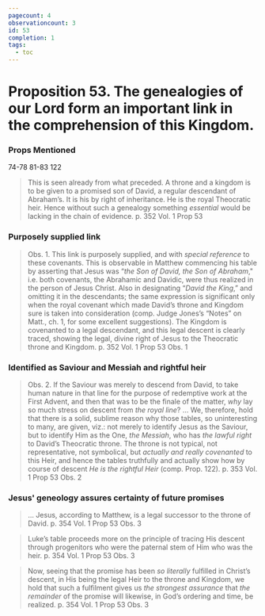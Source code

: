 ```yaml
---
pagecount: 4
observationcount: 3
id: 53
completion: 1
tags:
  - toc
---
```

# Proposition 53. The genealogies of our Lord form an important link in the comprehension of this Kingdom.

### Props Mentioned
74-78 81-83 122

>This is seen already from what preceded. A throne and a kingdom is to be given to a promised son of David, a regular descendant of Abraham’s. It is his by right of inheritance. He is the royal Theocratic heir. Hence without such a genealogy something *essential* would be lacking in the chain of evidence.
>p. 352 Vol. 1 Prop 53
### Purposely supplied link
>Obs. 1. This link is purposely supplied, and with *special reference* to these covenants. This is observable in Matthew commencing his table by asserting that Jesus was “*the Son of David, the Son of Abraham*," i.e. both covenants, the Abrahamic and Davidic, were thus realized in the person of Jesus Christ. Also in designating “*David the King*,” and omitting it in the descendants; the same expression is significant only when the royal covenant which made David’s throne and Kingdom sure is taken into consideration (comp. Judge Jones’s “Notes” on Matt., ch. 1, for some excellent suggestions). The Kingdom is covenanted to a legal descendant, and this legal descent is clearly traced, showing the legal, divine right of Jesus to the Theocratic throne and Kingdom.
>p. 352 Vol. 1 Prop 53 Obs. 1
### Identified as Saviour and Messiah and rightful heir
>Obs. 2. If the Saviour was merely to descend from David, to take human nature in that line for the purpose of redemptive work at the First Advent, and then that was to be the finale of the matter, *why* lay so much stress on descent from *the royal line*?
>...
>We, therefore, hold that there is a solid, sublime reason why those tables, so uninteresting to many, are given, viz.: not merely to identify Jesus as the Saviour, but to identify Him as the One, *the Messiah*, who has *the lawful right* to David’s Theocratic throne. The throne is not typical, not representative, not symbolical, but *actually and really covenanted* to this Heir, and hence the tables truthfully and actually show how by course of descent *He is the rightful Heir* (comp. Prop. 122).
>p. 353 Vol. 1 Prop 53 Obs. 2
### Jesus' geneology assures certainty of future promises
>... Jesus, according to Matthew, is a legal successor to the throne of David.
>p. 354 Vol. 1 Prop 53 Obs. 3

>Luke’s table proceeds more on the principle of tracing His descent through progenitors who were the paternal stem of Him who was the heir.
>p. 354 Vol. 1 Prop 53 Obs. 3

>Now, seeing that the promise has been *so literally* fulfilled in Christ’s descent, in His being the legal Heir to the throne and Kingdom, we hold that such a fulfilment gives us *the strongest assurance* that *the remainder* of the promise will likewise, in God’s ordering and time, be realized.
>p. 354 Vol. 1 Prop 53 Obs. 3









